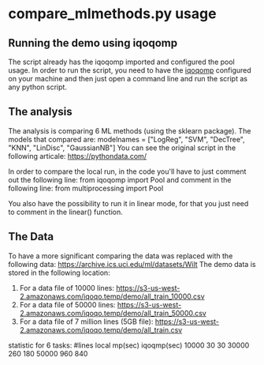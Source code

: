 # compare_mlmethods.py usage


## Running the demo using iqoqomp
The script already has the iqoqomp imported and configured the pool usage.
In order to run the script, you need to have the [iqoqomp](https://github.com/Iqoqo/iqoqomp) configured on your machine and then just open a command line and run the script as any python script.

## The analysis
The analysis is comparing 6 ML methods (using the sklearn package).
The models that compared are:
modelnames = ["LogReg", "SVM", "DecTree", "KNN", "LinDisc", "GaussianNB"]
You can see the original script in the following articale:
https://pythondata.com/

In order to compare the local run, in the code you'll have to just comment out the following line:
from iqoqomp import Pool
and comment in the following line:
from multiprocessing import Pool

You also have the possibility to run it in linear mode, for that you just need to comment in the linear() function.

## The Data

To have a more significant comparing the data was replaced with the following data: https://archive.ics.uci.edu/ml/datasets/Wilt
The demo data is stored in the following location:
1. For a data file of 10000 lines: https://s3-us-west-2.amazonaws.com/iqoqo.temp/demo/all_train_10000.csv
2. For a data file of 50000 lines: https://s3-us-west-2.amazonaws.com/iqoqo.temp/demo/all_train_50000.csv
3. For a data file of 7 million lines (5GB file): https://s3-us-west-2.amazonaws.com/iqoqo.temp/demo/all_train.csv

statistic for 6 tasks:
#lines	local mp(sec)	iqoqmp(sec)
10000	   30	          30
30000	   260	          180
50000	   960	          840

